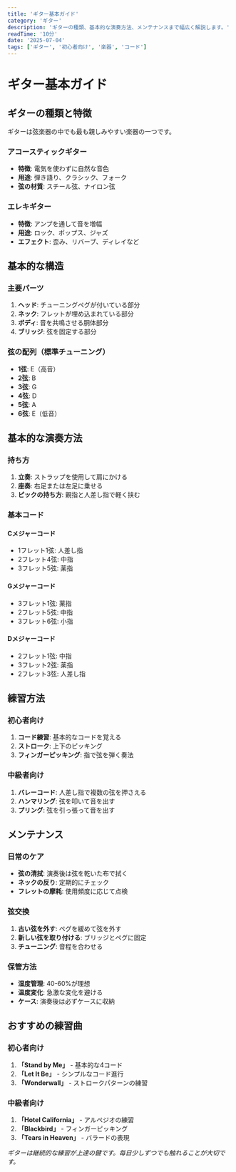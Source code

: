 ```yaml
---
title: 'ギター基本ガイド'
category: 'ギター'
description: 'ギターの種類、基本的な演奏方法、メンテナンスまで幅広く解説します。'
readTime: '10分'
date: '2025-07-04'
tags: ['ギター', '初心者向け', '楽器', 'コード']
---
```


# ギター基本ガイド

## ギターの種類と特徴

ギターは弦楽器の中でも最も親しみやすい楽器の一つです。

### アコースティックギター

- **特徴**: 電気を使わずに自然な音色
- **用途**: 弾き語り、クラシック、フォーク
- **弦の材質**: スチール弦、ナイロン弦

### エレキギター

- **特徴**: アンプを通して音を増幅
- **用途**: ロック、ポップス、ジャズ
- **エフェクト**: 歪み、リバーブ、ディレイなど

## 基本的な構造

### 主要パーツ

1. **ヘッド**: チューニングペグが付いている部分
2. **ネック**: フレットが埋め込まれている部分
3. **ボディ**: 音を共鳴させる胴体部分
4. **ブリッジ**: 弦を固定する部分

### 弦の配列（標準チューニング）

- **1弦**: E（高音）
- **2弦**: B
- **3弦**: G
- **4弦**: D
- **5弦**: A
- **6弦**: E（低音）

## 基本的な演奏方法

### 持ち方

1. **立奏**: ストラップを使用して肩にかける
2. **座奏**: 右足または左足に乗せる
3. **ピックの持ち方**: 親指と人差し指で軽く挟む

### 基本コード

#### Cメジャーコード
- 1フレット1弦: 人差し指
- 2フレット4弦: 中指
- 3フレット5弦: 薬指

#### Gメジャーコード
- 3フレット1弦: 薬指
- 2フレット5弦: 中指
- 3フレット6弦: 小指

#### Dメジャーコード
- 2フレット1弦: 中指
- 3フレット2弦: 薬指
- 2フレット3弦: 人差し指

## 練習方法

### 初心者向け

1. **コード練習**: 基本的なコードを覚える
2. **ストローク**: 上下のピッキング
3. **フィンガーピッキング**: 指で弦を弾く奏法

### 中級者向け

1. **バレーコード**: 人差し指で複数の弦を押さえる
2. **ハンマリング**: 弦を叩いて音を出す
3. **プリング**: 弦を引っ張って音を出す

## メンテナンス

### 日常のケア

- **弦の清拭**: 演奏後は弦を乾いた布で拭く
- **ネックの反り**: 定期的にチェック
- **フレットの摩耗**: 使用頻度に応じて点検

### 弦交換

1. **古い弦を外す**: ペグを緩めて弦を外す
2. **新しい弦を取り付ける**: ブリッジとペグに固定
3. **チューニング**: 音程を合わせる

### 保管方法

- **湿度管理**: 40-60%が理想
- **温度変化**: 急激な変化を避ける
- **ケース**: 演奏後は必ずケースに収納

## おすすめの練習曲

### 初心者向け

1. **「Stand by Me」** - 基本的な4コード
2. **「Let It Be」** - シンプルなコード進行
3. **「Wonderwall」** - ストロークパターンの練習

### 中級者向け

1. **「Hotel California」** - アルペジオの練習
2. **「Blackbird」** - フィンガーピッキング
3. **「Tears in Heaven」** - バラードの表現

*ギターは継続的な練習が上達の鍵です。毎日少しずつでも触れることが大切です。*
